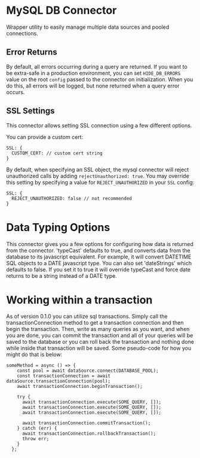 # MySQL DB Connector

Wrapper utility to easily manage multiple data sources and pooled connections.

## Error Returns

By default, all errors occurring during a query are returned. If you want to be extra-safe in a production environment, you can set `HIDE_DB_ERRORS` value on the root `config` passed to the connector on initialization. When you do this, all errors will be logged, but none returned when a query error occurs.

## SSL Settings

This connector allows setting SSL connection using a few different options.

You can provide a custom cert:

```
SSL: {
  CUSTOM_CERT: // custom cert string
}
```

By default, when specifying an SSL object, the mysql connector will reject unauthorized calls by adding `rejectUnauthorized: true`. You may override this setting by specifying a value for `REJECT_UNAUTHORIZED` in your `SSL` config:

```
SSL: {
  REJECT_UNAUTHORIZED: false // not recommended
}
```

# Data Typing Options

This connector gives you a few options for configuring how data is returned from the connector. 'typeCast' defaults to true, and converts
data from the database to its javascript equivalent. For example, it will convert DATETIME SQL objects to a DATE javascript type.
You can also set 'dateStrings' which defaults to false. If you set it to true it will override typeCast and force date returns to be a string instead of a DATE type.

# Working within a transaction
As of version 0.1.0 you can utilize sql transactions. Simply call the transactionConnection method to get a transaction connection and then begin the transaction.
Then, write as many queries as you want, and when you are done, you can commit the transaction and all of your queries will be saved to the database or you can roll back the transaction and nothing done while inside that transaction will be saved. Some pseudo-code for how you might do that is below:
```
someMethod = async () => {
    const pool = await dataSource.connect(DATABASE_POOL);
    const transactionConnection = await dataSource.transactionConnection(pool);
    await transactionConnection.beginTransaction();

    try {
      await transactionConnection.execute(SOME_QUERY, []);
      await transactionConnection.execute(SOME_QUERY, []);
      await transactionConnection.execute(SOME_QUERY, []);

      await transactionConnection.commitTransaction();
    } catch (err) {
      await transactionConnection.rollbackTransaction();
      throw err;
    }
  };
```
